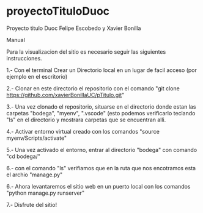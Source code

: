 # proyectoTituloDuoc
Proyecto titulo Duoc Felipe Escobedo y Xavier Bonilla


Manual

Para la visualizacion del sitio es necesario seguir las siguientes instrucciones.

1.- Con el terminal Crear un Directorio local en un lugar de facil acceso (por ejemplo en el escritorio)

2.- Clonar en este directorio el repositorio con el comando "git clone https://github.com/xavierBonillaUC/pTitulo.git"

3.- Una vez clonado el repositorio, situarse en el directorio donde estan las carpetas "bodega", "myenv", ".vscode" 
    (esto podemos verificarlo teclando "ls" en el directorio y mostrara carpetas que se encuentran alli.
    
4.- Activar entorno virtual creado con los comandos "source myenv/Scripts/activate"

5.- Una vez activado el entorno, entrar al directorio "bodega" con comando "cd bodega/"

6.- con el comando "ls" verifiamos que en la ruta que nos encotramos esta el archio "manage.py"

6.- Ahora levantaremos el sitio web en un puerto local con los comandos "python manage.py runserver"

7.- Disfrute del sitio!
